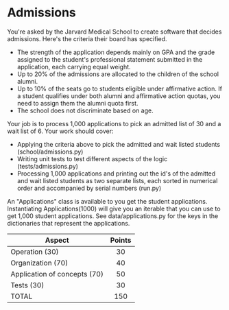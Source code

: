 # Admissions
You're asked by the Jarvard Medical School to create software that decides admissions. Here's the criteria their board has specified.

* The strength of the application depends mainly on GPA and the grade assigned to the student's professional statement submitted in the application, each carrying equal weight.
* Up to 20% of the admissions are allocated to the children of the school alumni.
* Up to 10% of the seats go to students eligible under affirmative action. If a student qualifies under both alumni and affirmative action quotas, you need to assign them the alumni quota first.
* The school does not discriminate based on age.

Your job is to process 1,000 applications to pick an admitted list of 30 and a wait list of 6. Your work should cover:
* Applying the criteria above to pick the admitted and wait listed students (school/admissions.py)
* Writing unit tests to test different aspects of the logic (tests/admissions.py)
* Processing 1,000 applications and printing out the id's of the admitted and wait listed students as two separate lists, each sorted in numerical order and accompanied by serial numbers (run.py)

An "Applications" class is available to you get the student applications. Instantiating Applications(1000) will give you an iterable that you can use to get 1,000 student applications. See data/applications.py for the keys in the dictionaries that represent the applications.

Aspect                       | Points
---------------------------- | :----:
Operation (30)               | 30
Organization (70)            | 40
Application of concepts (70) | 50
Tests (30)                   | 30
TOTAL                        | 150
